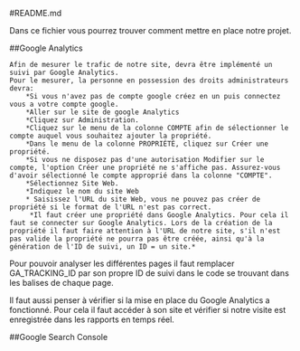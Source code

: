 #README.md

Dans ce fichier vous pourrez trouver comment mettre en place notre projet.

##Google Analytics

    Afin de mesurer le trafic de notre site, devra être implémenté un suivi par Google Analytics.
    Pour le mesurer, la personne en possession des droits administrateurs devra:
        *Si vous n'avez pas de compte google créez en un puis connectez vous a votre compte google.
        *Aller sur le site de google Analytics
        *Cliquez sur Administration.
        *Cliquez sur le menu de la colonne COMPTE afin de sélectionner le compte auquel vous souhaitez ajouter la propriété.
        *Dans le menu de la colonne PROPRIÉTÉ, cliquez sur Créer une propriété.
        *Si vous ne disposez pas d'une autorisation Modifier sur le compte, l'option Créer une propriété ne s'affiche pas. Assurez-vous d'avoir sélectionné le compte approprié dans la colonne "COMPTE".
        *Sélectionnez Site Web.
        *Indiquez le nom du site Web
        * Saisissez l'URL du site Web, vous ne pouvez pas créer de propriété si le format de l'URL n'est pas correct.
         *Il faut créer une propriété dans Google Analytics. Pour cela il faut se connecter sur Google Analytics. Lors de la création de la propriété il faut faire attention à l'URL de notre site, s'il n'est pas valide la propriété ne pourra pas être créée, ainsi qu'à la génération de l'ID de suivi, un ID = un site.*

Pour pouvoir analyser les différentes pages il faut remplacer GA_TRACKING_ID par son propre ID de suivi dans le code se trouvant dans les balises <head> de chaque page.

Il faut aussi penser à vérifier si la mise en place du Google Analytics a fonctionné. Pour cela il faut accéder à son site et vérifier si notre visite est enregistrée dans les rapports en temps réel.

##Google Search Console
